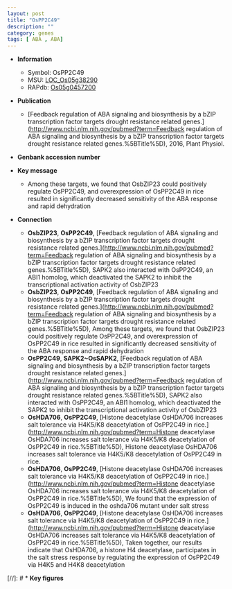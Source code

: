 ```yaml
---
layout: post
title: "OsPP2C49"
description: ""
category: genes
tags: [ ABA , ABA]
---
```


* **Information**  
    + Symbol: OsPP2C49  
    + MSU: [LOC_Os05g38290](http://rice.uga.edu/cgi-bin/ORF_infopage.cgi?orf=LOC_Os05g38290)  
    + RAPdb: [Os05g0457200](https://rapdb.dna.affrc.go.jp/locus/?name=Os05g0457200)  

* **Publication**  
    + [Feedback regulation of ABA signaling and biosynthesis by a bZIP transcription factor targets drought resistance related genes.](http://www.ncbi.nlm.nih.gov/pubmed?term=Feedback regulation of ABA signaling and biosynthesis by a bZIP transcription factor targets drought resistance related genes.%5BTitle%5D), 2016, Plant Physiol.

* **Genbank accession number**  

* **Key message**  
    + Among these targets, we found that OsbZIP23 could positively regulate OsPP2C49, and overexpression of OsPP2C49 in rice resulted in significantly decreased sensitivity of the ABA response and rapid dehydration

* **Connection**  
    + __OsbZIP23__, __OsPP2C49__, [Feedback regulation of ABA signaling and biosynthesis by a bZIP transcription factor targets drought resistance related genes.](http://www.ncbi.nlm.nih.gov/pubmed?term=Feedback regulation of ABA signaling and biosynthesis by a bZIP transcription factor targets drought resistance related genes.%5BTitle%5D), SAPK2 also interacted with OsPP2C49, an ABI1 homolog, which deactivated the SAPK2 to inhibit the transcriptional activation activity of OsbZIP23
    + __OsbZIP23__, __OsPP2C49__, [Feedback regulation of ABA signaling and biosynthesis by a bZIP transcription factor targets drought resistance related genes.](http://www.ncbi.nlm.nih.gov/pubmed?term=Feedback regulation of ABA signaling and biosynthesis by a bZIP transcription factor targets drought resistance related genes.%5BTitle%5D), Among these targets, we found that OsbZIP23 could positively regulate OsPP2C49, and overexpression of OsPP2C49 in rice resulted in significantly decreased sensitivity of the ABA response and rapid dehydration
    + __OsPP2C49__, __SAPK2~OsSAPK2__, [Feedback regulation of ABA signaling and biosynthesis by a bZIP transcription factor targets drought resistance related genes.](http://www.ncbi.nlm.nih.gov/pubmed?term=Feedback regulation of ABA signaling and biosynthesis by a bZIP transcription factor targets drought resistance related genes.%5BTitle%5D), SAPK2 also interacted with OsPP2C49, an ABI1 homolog, which deactivated the SAPK2 to inhibit the transcriptional activation activity of OsbZIP23
    + __OsHDA706__, __OsPP2C49__, [Histone deacetylase OsHDA706 increases salt tolerance via H4K5/K8 deacetylation of OsPP2C49 in rice.](http://www.ncbi.nlm.nih.gov/pubmed?term=Histone deacetylase OsHDA706 increases salt tolerance via H4K5/K8 deacetylation of OsPP2C49 in rice.%5BTitle%5D), Histone deacetylase OsHDA706 increases salt tolerance via H4K5/K8 deacetylation of OsPP2C49 in rice.
    + __OsHDA706__, __OsPP2C49__, [Histone deacetylase OsHDA706 increases salt tolerance via H4K5/K8 deacetylation of OsPP2C49 in rice.](http://www.ncbi.nlm.nih.gov/pubmed?term=Histone deacetylase OsHDA706 increases salt tolerance via H4K5/K8 deacetylation of OsPP2C49 in rice.%5BTitle%5D),  We found that the expression of OsPP2C49 is induced in the oshda706 mutant under salt stress
    + __OsHDA706__, __OsPP2C49__, [Histone deacetylase OsHDA706 increases salt tolerance via H4K5/K8 deacetylation of OsPP2C49 in rice.](http://www.ncbi.nlm.nih.gov/pubmed?term=Histone deacetylase OsHDA706 increases salt tolerance via H4K5/K8 deacetylation of OsPP2C49 in rice.%5BTitle%5D),  Taken together, our results indicate that OsHDA706, a histone H4 deacetylase, participates in the salt stress response by regulating the expression of OsPP2C49 via H4K5 and H4K8 deacetylation

[//]: # * **Key figures**  


